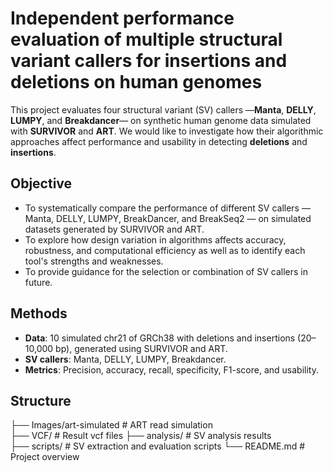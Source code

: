 # Independent performance evaluation of multiple structural variant callers for insertions and deletions on human genomes

This project evaluates four structural variant (SV) callers —**Manta**, **DELLY**, **LUMPY**, and **Breakdancer**— on synthetic human genome data simulated with **SURVIVOR** and **ART**. We would like to investigate how their algorithmic approaches affect performance and usability in detecting **deletions** and **insertions**.

## Objective

- To systematically compare the performance of different SV callers — Manta, DELLY, LUMPY, BreakDancer, and BreakSeq2 — on simulated datasets generated by SURVIVOR and ART.   
- To explore how design variation in algorithms affects accuracy, robustness, and computational efficiency as well as to identify each tool's strengths and weaknesses.
- To provide guidance for the selection or combination of SV callers in future.

## Methods

- **Data**: 10 simulated chr21 of GRCh38 with deletions and insertions (20–10,000 bp), generated using SURVIVOR and ART.
- **SV callers**: Manta, DELLY, LUMPY, Breakdancer.
- **Metrics**: Precision, accuracy, recall, specificity, F1-score, and usability.

## Structure

├── Images/art-simulated         # ART read simulation  
├── VCF/                         # Result vcf files
├── analysis/                    # SV analysis results  
├── scripts/                     # SV extraction and evaluation scripts
└── README.md                    # Project overview 
